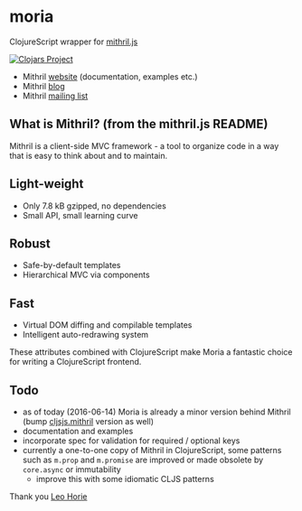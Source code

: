 # moria

ClojureScript wrapper for [mithril.js](https://github.com/lhorie/mithril.js)

[![Clojars Project](https://img.shields.io/clojars/v/moria.svg)](https://clojars.org/moria)

  * Mithril [website](http://mithril.js.org/) (documentation, examples etc.)
  * Mithril [blog](http://lhorie.github.io/mithril-blog)
  * Mithril [mailing list](https://groups.google.com/forum/#!forum/mithriljs)

## What is Mithril? (from the mithril.js README)

Mithril is a client-side MVC framework - a tool to organize code in a way that is easy to think about and to maintain.

## Light-weight

  * Only 7.8 kB gzipped, no dependencies
  * Small API, small learning curve

## Robust

  * Safe-by-default templates
  * Hierarchical MVC via components

## Fast

  * Virtual DOM diffing and compilable templates
  * Intelligent auto-redrawing system
 
These attributes combined with ClojureScript make Moria a fantastic choice for writing a ClojureScript frontend.

## Todo

  * as of today (2016-06-14) Moria is already a minor version behind Mithril (bump [cljsjs.mithril](https://github.com/cljsjs/packages/tree/master/mithril) version as well)
  * documentation and examples
  * incorporate spec for validation for required / optional keys
  * currently a one-to-one copy of Mithril in ClojureScript, some patterns such as `m.prop` and `m.promise` are improved or made obsolete by `core.async` or immutability
    * improve this with some idiomatic CLJS patterns
 
Thank you [Leo Horie](https://github.com/lhorie)
